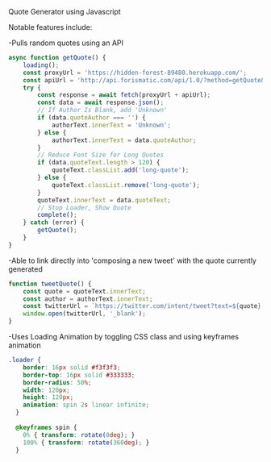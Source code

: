 Quote Generator using Javascript

Notable features include:

-Pulls random quotes using an API
```javascript
async function getQuote() {
    loading();
    const proxyUrl = 'https://hidden-forest-89480.herokuapp.com/';
    const apiUrl = 'http://api.forismatic.com/api/1.0/?method=getQuote&lang=en&format=json';
    try {
        const response = await fetch(proxyUrl + apiUrl);
        const data = await response.json();
        // If Author Is Blank, add 'Unknown'
        if (data.quoteAuthor === '') {
            authorText.innerText = 'Unknown';
        } else {
            authorText.innerText = data.quoteAuthor;
        }
        // Reduce Font Size for Long Quotes
        if (data.quoteText.length > 120) {
            quoteText.classList.add('long-quote');
        } else {
            quoteText.classList.remove('long-quote');
        }
        quoteText.innerText = data.quoteText;
        // Stop Loader, Show Quote
        complete();
    } catch (error) {
        getQuote();
    }
}
```

-Able to link directly into 'composing a new tweet' with the quote currently generated
```javascript
function tweetQuote() {
    const quote = quoteText.innerText;
    const author = authorText.innerText;
    const twitterUrl = `https://twitter.com/intent/tweet?text=${quote} - ${author}`;
    window.open(twitterUrl, '_blank');
}
```


-Uses Loading Animation by toggling CSS class and using keyframes animation
```css
.loader {
    border: 16px solid #f3f3f3; 
    border-top: 16px solid #333333; 
    border-radius: 50%;
    width: 120px;
    height: 120px;
    animation: spin 2s linear infinite;
  }
  
  @keyframes spin {
    0% { transform: rotate(0deg); }
    100% { transform: rotate(360deg); }
  }
  ```

